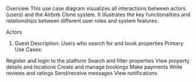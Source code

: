Overview
This use case diagram visualizes all interactions between actors (users) and the Airbnb Clone system. It illustrates the key functionalities and relationships between different user roles and system features.

Actors
1. Guest 
Description: Users who search for and book properties
Primary Use Cases:

Register and login to the platform
Search and filter properties
View property details and locations
Create and manage bookings
Make payments
Write reviews and ratings
Send/receive messages
View notifications

